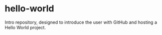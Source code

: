 hello-world
===========

Intro repository, designed to introduce the user with GitHub and hosting a Hello World project.
